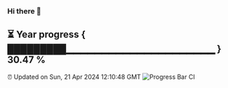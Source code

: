 ### Hi there 👋
⏳ Year progress { █████████▁▁▁▁▁▁▁▁▁▁▁▁▁▁▁▁▁▁▁▁▁ } 30.47 %
---
⏰ Updated on Sun, 21 Apr 2024 12:10:48 GMT
![Progress Bar CI](https://github.com/Moyi321/Moyi321/workflows/Progress%20Bar%20CI/badge.svg)
